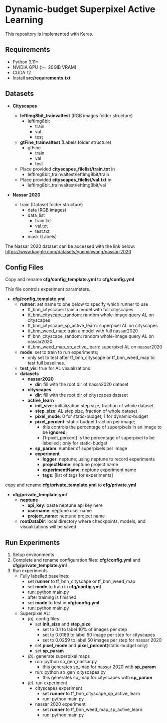 # Dynamic-budget Superpixel Active Learning
This repository is implemented with Keras.

## Requirements
- Python 3.11+
- NVIDIA GPU (>= 20GiB VRAM)
- CUDA 12
- Install **src/requirements.txt**

## Datasets
- **Cityscapes** 
  - **leftImg8bit_trainvaltest** (RGB images folder structure)
    - leftImg8bit 
      - train
      - val
      - test
  - **gtFine_trainvaltest** (Labels folder structure)
    - gtFine
      - train
      - val
      - test
  - Place provided **cityscapes_filelist/train.txt** in 
    - leftImg8bit_trainvaltest/leftImg8bit/train 
  - Place provided **cityscapes_filelist/val.txt** in 
    - leftImg8bit_trainvaltest/leftImg8bit/val 
  
  
- **Nassar 2020** 
  - train (Dataset folder structure)
    - data (RGB images)
    - data_list 
      - train.txt
      - val.txt
      - test.txt
    - mask (Labels)

The Nassar 2020 dataset can be accessed with the link below:
https://www.kaggle.com/datasets/yueminwang/nassar-2020

## Config Files
Copy and rename  **cfg/config_template.yml** to **cfg/config.yml**

This file controls experiment parameters.
- **cfg/config_template.yml**
  - **runner**: set name to one below to specify which runner to use
    - tf_bnn_cityscape: train a model with full cityscapes
    - tf_bnn_cityscape_random: random whole-image query AL on cityscapes
    - tf_bnn_cityscape_sp_active_learn: superpixel AL on cityscapes
    - tf_bnn_weed_map: train a model with full nassar2020
    - tf_bnn_cityscape_random: random whole-image query AL on nassar2020 
    - tf_bnn_weed_map_sp_active_learn: superpixel AL on nassar2020 
  - **mode**: set to train to run experiments; 
    - only set to test after tf_bnn_cityscape or tf_bnn_weed_map to test full baselines. 
  - **test_vis**: true for AL visualizations 
  - **datasets**
    - **nassar2020**
      - **dir**: fill with the root dir of nassa2020 dataset
    - **cityscapes**
      - **dir**: fill with the root dir of cityscapes dataset
    - **active_learn**
      - **init_size**: initialization step size, fraction of whole dataset 
      - **step_size**: AL step size, fraction of whole dataset 
      - **pixel_mode**: 0 for static-budget, 1 for dynamic-budget
      - **pixel_percent**: static-budget fraction per image; 
        - this controls the percentage of superpixels in an image to be **ignored**;
        -  (1-pixel_percent) is the percentage of superpixel to be labelled ; only for static-budget 
      - **sp_param**: number of superpixels per image
      - **experiment**
        - **logger**: neptune; using neptune to record experiments
        - **projectName**: neptune project name
        - **experimentName**: neptune experiment name
        - **tags**: [list of tags for experiments]
        
copy and rename **cfg/private_template.yml** to **cfg/private.yml**
- **cfg/private_template.yml**
  - **neptune**
    - **api_key**: paste neptune api key here 
    - **username**: neptune user name
    - **project_name**: neptune project name
  - **rootDataDir**: local directory where checkpoints, models, and visualizations will be saved


## Run Experiments
1. Setup environments
2. Complete and rename configuration files: **cfg/config.yml** and **cfg/private_template.yml**
3. Run experiments
    - Fully labelled baselines:
      - set **runner** to tf_bnn_cityscape or tf_bnn_weed_map 
      - set **mode** to train in **cfg/config.yml**
      - run: python main.py
      - after training is finished
      - set **mode** to test in **cfg/config.yml** 
      - run: python main.py
    - Superpixel AL:
      - _(a)._ config files
        - set **init_size** and **step_size**
          - set to 0.1 to label 10% of images per step
          - set to 0.0169 to label 50 image per step for cityscapes
          - set to 0.0259 to label 50 images per step for nassar 2020
        - set **pixel_mode** and **pixel_percent**(static-budget only) 
        - set **sp_param** 
      - _(b)._ generate superpixel maps
        - run: python sp_gen_nassar.py
          - this generates sp_map for nassar 2020 with **sp_param**
        - run: python sp_gen_cityscapes.py
          - this generates sp_map for cityscapes with **sp_param** 
      - _(c)._ run experiment
        - cityscapes experiment
          - set **runner** to tf_bnn_cityscape_sp_active_learn
          - run: python main.py
        - nassar 2020 experiment
          - set **runner** to tf_bnn_weed_map_sp_active_learn
          - run: python main.py
